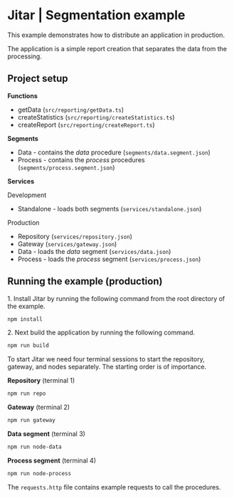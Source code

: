 
# Jitar | Segmentation example

This example demonstrates how to distribute an application in production.

The application is a simple report creation that separates the data from the processing.

## Project setup

**Functions**

* getData (`src/reporting/getData.ts`)
* createStatistics (`src/reporting/createStatistics.ts`)
* createReport (`src/reporting/createReport.ts`)

**Segments**

* Data - contains the *data* procedure (`segments/data.segment.json`)
* Process - contains the *process* procedures (`segments/process.segment.json`)

**Services**

Development

* Standalone - loads both segments (`services/standalone.json`)

Production

* Repository (`services/repository.json`)
* Gateway (`services/gateway.json`)
* Data - loads the *data* segment (`services/data.json`)
* Process - loads the *process* segment (`services/process.json`)

## Running the example (production)

1\. Install Jitar by running the following command from the root directory of the example.

```bash
npm install
```

2\. Next build the application by running the following command.

```bash
npm run build
```

To start Jitar we need four terminal sessions to start the repository, gateway, and nodes separately. The starting order is of importance.

**Repository** (terminal 1)

```bash
npm run repo
```

**Gateway** (terminal 2)

```bash
npm run gateway
```

**Data segment** (terminal 3)

```bash
npm run node-data
```

**Process segment** (terminal 4)

```bash
npm run node-process
```

The ``requests.http`` file contains example requests to call the procedures.

